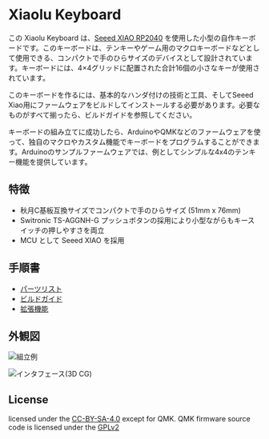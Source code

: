 Xiaolu Keyboard
===============

この Xiaolu Keyboard は、[Seeed XIAO RP2040](https://akizukidenshi.com/catalog/g/g117044/) を使用した小型の自作キーボードです。このキーボードは、テンキーやゲーム用のマクロキーボードなどとして使用できる、コンパクトで手のひらサイズのデバイスとして設計されています。キーボードには、4×4グリッドに配置された合計16個の小さなキーが使用されています。

このキーボードを作るには、基本的なハンダ付けの技術と工具、そしてSeeed Xiao用にファームウェアをビルドしてインストールする必要があります。必要なものがすべて揃ったら、ビルドガイドを参照してください。

キーボードの組み立てに成功したら、ArduinoやQMKなどのファームウェアを使って、独自のマクロやカスタム機能でキーボードをプログラムすることができます。Arduinoのサンプルファームウェアでは、例としてシンプルな4x4のテンキー機能を提供しています。

## 特徴

* 秋月C基板互換サイズでコンパクトで手のひらサイズ (51mm x 76mm)
* Switronic TS-AGGNH-G プッシュボタンの採用により小型ながらもキースイッチの押しやすさを両立
* MCU として Seeed XIAO を採用

## 手順書

* [パーツリスト](docs/bom.md)
* [ビルドガイド](docs/building_instruction.md)
* [拡張機能](docs/extensible_features.md)

## 外観図

![組立例](docs/xiaolu_kbd_with_sandwitch_mount.jpg)

![インタフェース(3D CG)](docs/xiaolu_interfaces_3d.png)

## License

licensed under the [CC-BY-SA-4.0](https://creativecommons.org/licenses/by-sa/4.0/) except for QMK.
QMK firmware source code is licensed under the [GPLv2](https://www.gnu.org/licenses/old-licenses/gpl-2.0.html)
